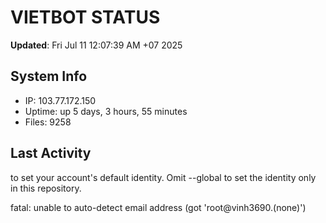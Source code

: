 # VIETBOT STATUS
**Updated**: Fri Jul 11 12:07:39 AM +07 2025

## System Info
- IP: 103.77.172.150
- Uptime: up 5 days, 3 hours, 55 minutes
- Files: 9258

## Last Activity

to set your account's default identity.
Omit --global to set the identity only in this repository.

fatal: unable to auto-detect email address (got 'root@vinh3690.(none)')

